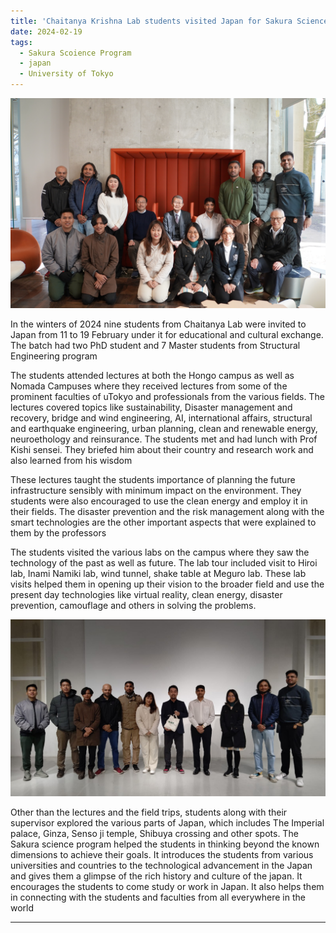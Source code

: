 ```yaml
---
title: 'Chaitanya Krishna Lab students visited Japan for Sakura Science Program'
date: 2024-02-19
tags:
  - Sakura Scoience Program
  - japan
  - University of Tokyo
---
```


<img src='/images/DSC02006.jpg'>

In the winters of 2024 nine students from Chaitanya Lab were invited to Japan from 11 to 19 February under it for educational and cultural exchange. The batch had two PhD student and 7 Master students from Structural Engineering program

The students attended lectures at both the Hongo campus as well as Nomada Campuses where they received lectures from some of the prominent faculties of uTokyo and professionals from the various fields. The lectures covered topics like sustainability, Disaster management and recovery, bridge and wind engineering, AI, international affairs, structural and earthquake engineering, urban planning, clean and renewable energy, neuroethology and reinsurance. The students met and had lunch with Prof Kishi sensei. They briefed him about their country and research work and also learned from his wisdom

These lectures taught the students importance of planning the future infrastructure sensibly with minimum impact on the environment. They students were also encouraged to use the clean energy and employ it in their fields. The disaster prevention and the risk management along with the smart technologies are the other important aspects that were explained to them by the professors  

The students visited the various labs on the campus where they saw the technology of the past as well as future. The lab tour included visit to Hiroi lab, Inami Namiki lab, wind tunnel, shake table at Meguro lab. These lab visits helped them in opening up their vision to the broader field and use the present day technologies like virtual reality, clean energy, disaster prevention, camouflage and others in solving the problems.

<img src='/images/Prof. Numada.jpeg'>

Other than the lectures and the field trips, students along with their supervisor explored the various parts of Japan, which includes The Imperial palace, Ginza, Senso ji temple, Shibuya crossing and other spots. The Sakura science program helped the students in thinking beyond the known dimensions to achieve their goals. It introduces the students from various universities and countries to the technological advancement in the Japan and gives them a glimpse of the rich history and culture of the japan. It encourages the students to come study or work in Japan. It also helps them in connecting with the students and faculties from all everywhere in the world

------
